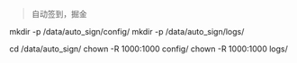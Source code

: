 > 自动签到，掘金

mkdir -p /data/auto_sign/config/
mkdir -p /data/auto_sign/logs/

cd /data/auto_sign/
chown -R 1000:1000 config/
chown -R 1000:1000 logs/
